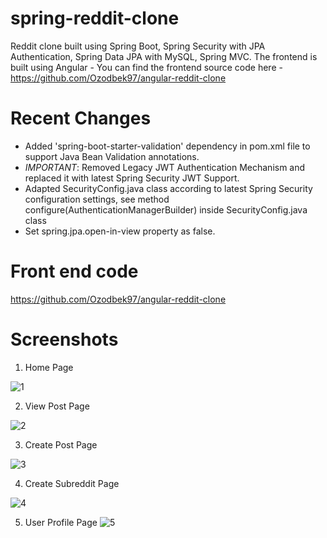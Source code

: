 # spring-reddit-clone
Reddit clone built using Spring Boot, Spring Security with JPA Authentication, Spring Data JPA with MySQL, Spring MVC. The frontend is built using Angular - You can find the frontend source code here - https://github.com/Ozodbek97/angular-reddit-clone

# Recent Changes

 
- Added 'spring-boot-starter-validation' dependency in pom.xml file to support Java Bean Validation annotations.
- *IMPORTANT*: Removed Legacy JWT Authentication Mechanism and replaced it with latest Spring Security JWT Support.
- Adapted SecurityConfig.java class according to latest Spring Security configuration settings, see method configure(AuthenticationManagerBuilder) inside SecurityConfig.java class
- Set spring.jpa.open-in-view property as false.

 
# Front end code
https://github.com/Ozodbek97/angular-reddit-clone

# Screenshots
1. Home Page

 ![1](https://user-images.githubusercontent.com/26486928/224223878-285cc15a-2d0f-4c3e-90f9-06103e8b37fd.png)

2. View Post Page

 
![2](https://user-images.githubusercontent.com/26486928/224223894-df6e827f-097c-4293-9432-1c60a1569095.png)

3. Create Post Page

 
![3](https://user-images.githubusercontent.com/26486928/224223908-dd1265b6-093b-490f-948b-679fdc9e93e2.png)

4. Create Subreddit Page

 ![4](https://user-images.githubusercontent.com/26486928/224223916-1c9f55ca-3fbf-43af-9609-8a4b5158911b.png)


5. User Profile Page
![5](https://user-images.githubusercontent.com/26486928/224223930-7f0e5bd8-2e0b-4a44-a56c-c6fc22601fba.png)

 
